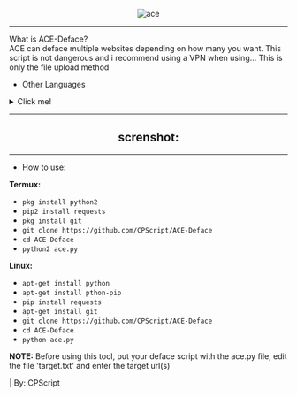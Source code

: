 <div align=center>

![ace](https://github.com/CPScript/ACE-Deface/assets/83523587/3af3bc51-d38a-4ba8-b66c-c6ad7ce3df58)

---

</div>

<div align=left>
What is ACE-Deface?<br>
ACE can deface multiple websites depending on how many you want. This script is not dangerous and i recommend using a VPN when using... This is only the file upload method<br>

* Other Languages
<details closed>
<summary>Click me!</summary>
<br>

### español | Spanish
¿Qué es ACE-Deface?<br>
ACE puede dañar varios sitios web dependiendo de cuántos desee. Este script no es peligroso y recomiendo usar una VPN cuando use... Este es solo el método de carga de archivos<br>

### 中國人 | Chinese
什麼是 ACE-Deface？<br>
ACE 可以破壞多個網站，具體取決於您想要的數量。這個腳本並不危險，我建議使用時使用VPN...這只是檔案上傳方法<br>

### हिंदी | Hindi
एसीई-डिफेस क्या है?<br>
आप कितनी चाहते हैं इसके आधार पर ACE कई वेबसाइटों को ख़राब कर सकता है। यह स्क्रिप्ट खतरनाक नहीं है और मैं इसका उपयोग करते समय वीपीएन का उपयोग करने की सलाह देता हूं... यह केवल फ़ाइल अपलोड विधि है<br>

### Русский | Russian
Что такое ACE-Deface?<br>
ACE может испортить несколько веб-сайтов в зависимости от того, сколько вы хотите. Этот скрипт не опасен, и я рекомендую использовать VPN при использовании... Это только метод загрузки файлов<br>

</details>

---
</div>

<div align=center>

## screnshot:


</div>


---
<div align=left>

* How to use:

**Termux:**
* `pkg install python2`
* `pip2 install requests`
* `pkg install git`
* `git clone https://github.com/CPScript/ACE-Deface`
* `cd ACE-Deface`
* `python2 ace.py`

**Linux:**
* `apt-get install python`
* `apt-get install pthon-pip`
* `pip install requests`
* `apt-get install git`
* `git clone https://github.com/CPScript/ACE-Deface`
* `cd ACE-Deface`
* `python ace.py`

**NOTE:** Before using this tool, put your deface script with the ace.py file, edit the file 'target.txt' and enter the target url(s)

| By: CPScript

</div>
